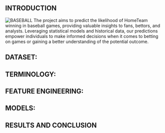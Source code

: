 ## INTRODUCTION

![BASEBALL](https://www.google.com/url?sa=i&url=https%3A%2F%2Fwww.shutterstock.com%2Fsearch%2Fbaseball&psig=AOvVaw220HrsnIH-2gMwXJQxg3s3&ust=1684116336801000&source=images&cd=vfe&ved=0CBAQjRxqFwoTCMDdsLLc8_4CFQAAAAAdAAAAABAE)
The project aims to predict the likelihood of HomeTeam winning in baseball games,
providing valuable insights to fans, bettors, and analysts. Leveraging statistical models and historical data,
our predictions empower individuals to make informed decisions when it comes to betting on games or gaining a better understanding of the potential outcome.

## DATASET:

## TERMINOLOGY:

## FEATURE ENGINEERING:

## MODELS:

## RESULTS AND CONCLUSION
